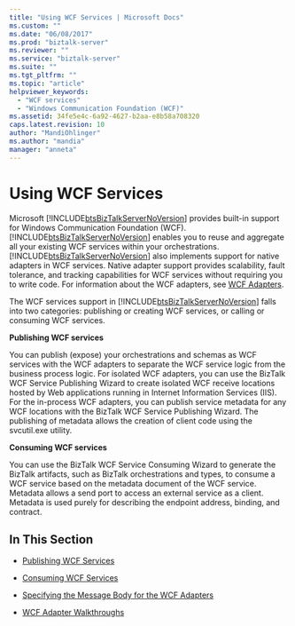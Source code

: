 ```yaml
---
title: "Using WCF Services | Microsoft Docs"
ms.custom: ""
ms.date: "06/08/2017"
ms.prod: "biztalk-server"
ms.reviewer: ""
ms.service: "biztalk-server"
ms.suite: ""
ms.tgt_pltfrm: ""
ms.topic: "article"
helpviewer_keywords: 
  - "WCF services"
  - "Windows Communication Foundation (WCF)"
ms.assetid: 34fe5e4c-6a92-4627-b2aa-e8b58a708320
caps.latest.revision: 10
author: "MandiOhlinger"
ms.author: "mandia"
manager: "anneta"
---
```

# Using WCF Services
Microsoft [!INCLUDE[btsBizTalkServerNoVersion](../includes/btsbiztalkservernoversion-md.md)] provides built-in support for Windows Communication Foundation (WCF). [!INCLUDE[btsBizTalkServerNoVersion](../includes/btsbiztalkservernoversion-md.md)] enables you to reuse and aggregate all your existing WCF services within your orchestrations. [!INCLUDE[btsBizTalkServerNoVersion](../includes/btsbiztalkservernoversion-md.md)] also implements support for native adapters in WCF services. Native adapter support provides scalability, fault tolerance, and tracking capabilities for WCF services without requiring you to write code. For information about the WCF adapters, see [WCF Adapters](../core/wcf-adapters.md).  
  
 The WCF services support in [!INCLUDE[btsBizTalkServerNoVersion](../includes/btsbiztalkservernoversion-md.md)] falls into two categories: publishing or creating WCF services, or calling or consuming WCF services.  
  
 **Publishing WCF services**  
  
 You can publish (expose) your orchestrations and schemas as WCF services with the WCF adapters to separate the WCF service logic from the business process logic. For isolated WCF adapters, you can use the BizTalk WCF Service Publishing Wizard to create isolated WCF receive locations hosted by Web applications running in Internet Information Services (IIS). For the in-process WCF adapters, you can publish service metadata for any WCF locations with the BizTalk WCF Service Publishing Wizard.  The publishing of metadata allows the creation of client code using the svcutil.exe utility.  
  
 **Consuming WCF services**  
  
 You can use the BizTalk WCF Service Consuming Wizard to generate the BizTalk artifacts, such as BizTalk orchestrations and types, to consume a WCF service based on the metadata document of the WCF service. Metadata allows a send port to access an external service as a client. Metadata is used purely for describing the endpoint address, binding, and contract.  
  
## In This Section  
  
-   [Publishing WCF Services](../core/publishing-wcf-services.md)  
  
-   [Consuming WCF Services](../core/consuming-wcf-services.md)  
  
-   [Specifying the Message Body for the WCF Adapters](../core/specifying-the-message-body-for-the-wcf-adapters.md)  
  
-   [WCF Adapter Walkthroughs](../core/wcf-adapter-walkthroughs.md)